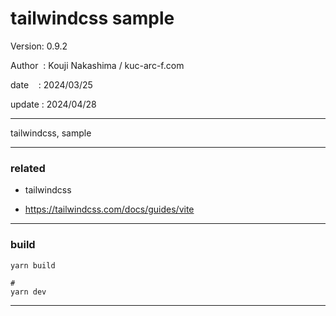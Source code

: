 ﻿# tailwindcss sample

 Version: 0.9.2

 Author  : Kouji Nakashima / kuc-arc-f.com

 date    : 2024/03/25

 update : 2024/04/28

***

tailwindcss,  sample

***
### related

* tailwindcss

* https://tailwindcss.com/docs/guides/vite

***
### build

```
yarn build

#
yarn dev
```


***

